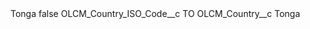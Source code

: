 <?xml version="1.0" encoding="UTF-8"?>
<CustomMetadata xmlns="http://soap.sforce.com/2006/04/metadata" xmlns:xsi="http://www.w3.org/2001/XMLSchema-instance" xmlns:xsd="http://www.w3.org/2001/XMLSchema">
    <label>Tonga</label>
    <protected>false</protected>
    <values>
        <field>OLCM_Country_ISO_Code__c</field>
        <value xsi:type="xsd:string">TO</value>
    </values>
    <values>
        <field>OLCM_Country__c</field>
        <value xsi:type="xsd:string">Tonga</value>
    </values>
</CustomMetadata>
